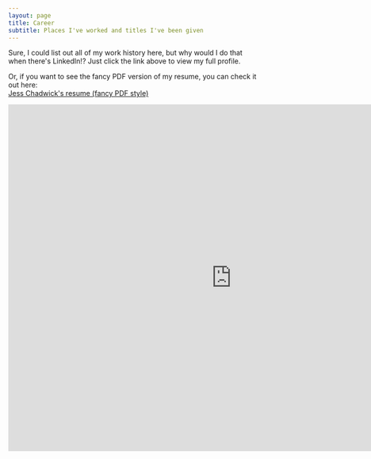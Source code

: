 ```yaml
---
layout: page
title: Career
subtitle: Places I've worked and titles I've been given
---
```


<div style="text-align: center">
<script src="//platform.linkedin.com/in.js" type="text/javascript"></script>
<script type="IN/MemberProfile" data-id="https://www.linkedin.com/in/jesschadwick" data-format="inline" data-related="false"></script>
</div>

Sure, I could list out all of my work history here, but why would I do that when there's LinkedIn!?  Just click the link above to view my full profile.

Or, if you want to see the fancy PDF version of my resume, you can check it out here:  
[Jess Chadwick's resume (fancy PDF style)](http://1drv.ms/1T1RzkR)

<embed src="http://1drv.ms/1T1RzkR" width="900" height="700" alt="Jess Chadwick's resume" type="application/pdf" pluginspage="http://www.adobe.com/products/acrobat/readstep2.html">

